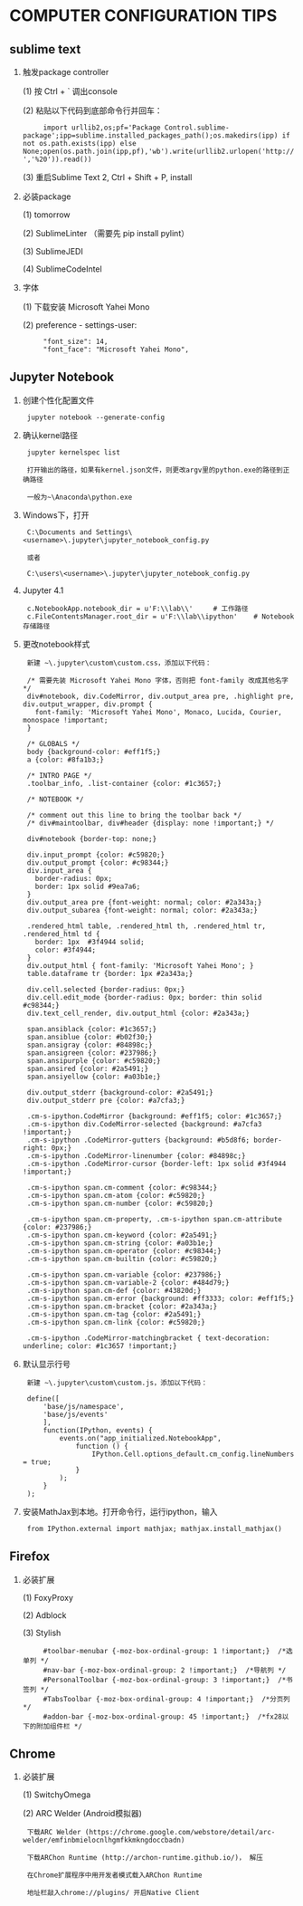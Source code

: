 COMPUTER CONFIGURATION TIPS
=============================

sublime text
----------------

1. 触发package controller

    (1) 按 Ctrl + ` 调出console

    (2) 粘贴以下代码到底部命令行并回车：
        
            import urllib2,os;pf='Package Control.sublime-package';ipp=sublime.installed_packages_path();os.makedirs(ipp) if not os.path.exists(ipp) else None;open(os.path.join(ipp,pf),'wb').write(urllib2.urlopen('http://sublime.wbond.net/'+pf.replace(' ','%20')).read())

    (3) 重启Sublime Text 2, Ctrl + Shift + P, install

2. 必装package

    (1) tomorrow

    (2) SublimeLinter （需要先 pip install pylint）

    (3) SublimeJEDI

    (4) SublimeCodeIntel

3. 字体

    (1) 下载安装 Microsoft Yahei Mono

    (2) preference - settings-user:

            "font_size": 14,
            "font_face": "Microsoft Yahei Mono",

Jupyter Notebook
------------------

1. 创建个性化配置文件

        jupyter notebook --generate-config

2. 确认kernel路径

        jupyter kernelspec list

        打开输出的路径，如果有kernel.json文件，则更改argv里的python.exe的路径到正确路径

        一般为~\Anaconda\python.exe

3. Windows下，打开
    
        C:\Documents and Settings\<username>\.jupyter\jupyter_notebook_config.py

        或者

        C:\users\<username>\.jupyter\jupyter_notebook_config.py

4. Jupyter 4.1

        c.NotebookApp.notebook_dir = u'F:\\lab\\'     # 工作路径
        c.FileContentsManager.root_dir = u'F:\\lab\\ipython'    # Notebook存储路径

5. 更改notebook样式

        新建 ~\.jupyter\custom\custom.css，添加以下代码：

        /* 需要先装 Microsoft Yahei Mono 字体，否则把 font-family 改成其他名字 */
        div#notebook, div.CodeMirror, div.output_area pre, .highlight pre, div.output_wrapper, div.prompt {
          font-family: 'Microsoft Yahei Mono', Monaco, Lucida, Courier, monospace !important;
        }

        /* GLOBALS */
        body {background-color: #eff1f5;}
        a {color: #8fa1b3;}

        /* INTRO PAGE */
        .toolbar_info, .list-container {color: #1c3657;}

        /* NOTEBOOK */

        /* comment out this line to bring the toolbar back */
        /* div#maintoolbar, div#header {display: none !important;} */

        div#notebook {border-top: none;}

        div.input_prompt {color: #c59820;}
        div.output_prompt {color: #c98344;}
        div.input_area {
          border-radius: 0px;
          border: 1px solid #9ea7a6;
        }
        div.output_area pre {font-weight: normal; color: #2a343a;}
        div.output_subarea {font-weight: normal; color: #2a343a;}

        .rendered_html table, .rendered_html th, .rendered_html tr, .rendered_html td {
          border: 1px  #3f4944 solid;
          color: #3f4944;
        }
        div.output_html { font-family: 'Microsoft Yahei Mono'; }
        table.dataframe tr {border: 1px #2a343a;}

        div.cell.selected {border-radius: 0px;}
        div.cell.edit_mode {border-radius: 0px; border: thin solid #c98344;}
        div.text_cell_render, div.output_html {color: #2a343a;}

        span.ansiblack {color: #1c3657;}
        span.ansiblue {color: #b02f30;}
        span.ansigray {color: #84898c;}
        span.ansigreen {color: #237986;}
        span.ansipurple {color: #c59820;}
        span.ansired {color: #2a5491;}
        span.ansiyellow {color: #a03b1e;}

        div.output_stderr {background-color: #2a5491;}
        div.output_stderr pre {color: #a7cfa3;}

        .cm-s-ipython.CodeMirror {background: #eff1f5; color: #1c3657;}
        .cm-s-ipython div.CodeMirror-selected {background: #a7cfa3 !important;}
        .cm-s-ipython .CodeMirror-gutters {background: #b5d8f6; border-right: 0px;}
        .cm-s-ipython .CodeMirror-linenumber {color: #84898c;}
        .cm-s-ipython .CodeMirror-cursor {border-left: 1px solid #3f4944 !important;}

        .cm-s-ipython span.cm-comment {color: #c98344;}
        .cm-s-ipython span.cm-atom {color: #c59820;}
        .cm-s-ipython span.cm-number {color: #c59820;}

        .cm-s-ipython span.cm-property, .cm-s-ipython span.cm-attribute {color: #237986;}
        .cm-s-ipython span.cm-keyword {color: #2a5491;}
        .cm-s-ipython span.cm-string {color: #a03b1e;}
        .cm-s-ipython span.cm-operator {color: #c98344;}
        .cm-s-ipython span.cm-builtin {color: #c59820;}

        .cm-s-ipython span.cm-variable {color: #237986;}
        .cm-s-ipython span.cm-variable-2 {color: #484d79;}
        .cm-s-ipython span.cm-def {color: #43820d;}
        .cm-s-ipython span.cm-error {background: #ff3333; color: #eff1f5;}
        .cm-s-ipython span.cm-bracket {color: #2a343a;}
        .cm-s-ipython span.cm-tag {color: #2a5491;}
        .cm-s-ipython span.cm-link {color: #c59820;}

        .cm-s-ipython .CodeMirror-matchingbracket { text-decoration: underline; color: #1c3657 !important;}

6. 默认显示行号

        新建 ~\.jupyter\custom\custom.js，添加以下代码：

        define([
            'base/js/namespace',
            'base/js/events'
            ], 
            function(IPython, events) {
                events.on("app_initialized.NotebookApp", 
                    function () {
                        IPython.Cell.options_default.cm_config.lineNumbers = true;
                    }
                );
            }
        );

7. 安装MathJax到本地。打开命令行，运行ipython，输入

        from IPython.external import mathjax; mathjax.install_mathjax()

Firefox
------------

1. 必装扩展

    (1) FoxyProxy

    (2) Adblock

    (3) Stylish

            #toolbar-menubar {-moz-box-ordinal-group: 1 !important;}  /*选单列 */
            #nav-bar {-moz-box-ordinal-group: 2 !important;}  /*导航列 */
            #PersonalToolbar {-moz-box-ordinal-group: 3 !important;}  /*书签列 */
            #TabsToolbar {-moz-box-ordinal-group: 4 !important;}  /*分页列 */
            #addon-bar {-moz-box-ordinal-group: 45 !important;}  /*fx28以下的附加组件栏 */

Chrome
-------------

1. 必装扩展
    
    (1) SwitchyOmega

    (2) ARC Welder (Android模拟器)

        下载ARC Welder (https://chrome.google.com/webstore/detail/arc-welder/emfinbmielocnlhgmfkkmkngdoccbadn)

        下载ARChon Runtime (http://archon-runtime.github.io/)， 解压

        在Chrome扩展程序中用开发者模式载入ARChon Runtime

        地址栏敲入chrome://plugins/ 开启Native Client